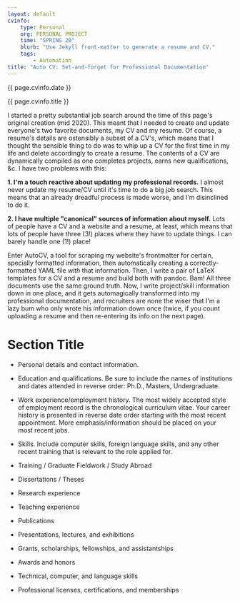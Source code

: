 ```yaml
---
layout: default
cvinfo:
    type: Personal
    org: PERSONAL PROJECT
    time: "SPRING 20"
    blurb: "Use Jekyll front-matter to generate a resume and CV."
    tags:
        - Automation
title: "Auto CV: Set-and-forget for Professional Documentation"
---
```


{{ page.cvinfo.date }}

{{ page.cvinfo.title }}

I started a pretty substantial job search around the time of this page's
original creation (mid 2020). This meant that I needed to create and
update everyone's two favorite documents, my CV and my resume. Of
course, a resume's details are ostensibly a subset of a CV's, which
means that I thought the sensible thing to do was to whip up a CV for
the first time in my life and delete accordingly to create a resume.
The contents of a CV are dynamically compiled as one completes projects,
earns new qualifications, &c. I have two problems with this:

__1. I'm a touch reactive about updating my professional records.__ I
almost never update my resume/CV until it's time to do a big job search.
This means that an already dreadful process is made worse, and I'm
disinclined to do it.

__2. I have multiple "canonical" sources of information about myself.__
Lots of people have a CV and a website and a resume, at least, which
means that lots of people have three (3!) places where they have to
update things. I can barely handle one (1!) place!

Enter AutoCV, a tool for scraping my website's frontmatter for certain,
specially formatted information, then automatically creating a
correctly-formatted YAML file _with_ that information. Then, I write a
pair of LaTeX templates for a CV and a resume and build both with
pandoc. Bam! All three documents use the same ground truth. Now, I write
project/skill information down in one place, and it gets automagically
transformed into my professional documentation, and recruiters are none
the wiser that I'm a lazy bum who only wrote his information down once
(twice, if you count uploading a resume and then re-entering its info on
the next page).

# Section Title

- Personal details and contact information.
- Education and qualifications. Be sure to include the names of
  institutions and dates attended in reverse order: Ph.D., Masters,
  Undergraduate.

- Work experience/employment history. The most widely accepted style of
  employment record is the chronological curriculum vitae. Your career
  history is presented in reverse date order starting with the most
  recent appointment. More emphasis/information should be placed on your
  most recent jobs.

- Skills. Include computer skills, foreign language skills, and any
  other recent training that is relevant to the role applied for.
- Training / Graduate Fieldwork / Study Abroad
- Dissertations / Theses
- Research experience
- Teaching experience
- Publications
- Presentations, lectures, and exhibitions
- Grants, scholarships, fellowships, and assistantships
- Awards and honors
- Technical, computer, and language skills
- Professional licenses, certifications, and memberships
